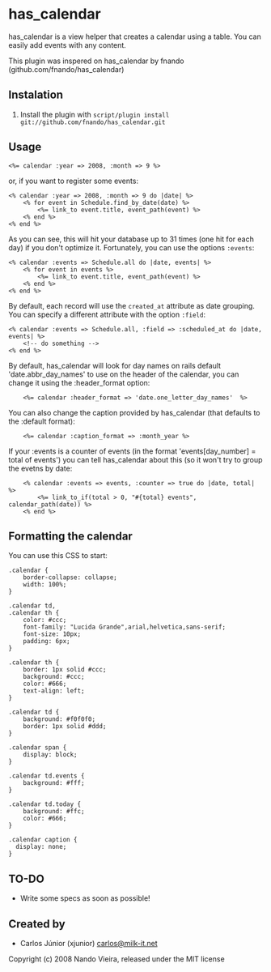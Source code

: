 has_calendar
============

has_calendar is a view helper that creates a calendar using a table. You can 
easily add events with any content.

This plugin was inspered on has_calendar by fnando (github.com/fnando/has_calendar)

Instalation
-----------

1) Install the plugin with `script/plugin install git://github.com/fnando/has_calendar.git`

Usage
-----

	<%= calendar :year => 2008, :month => 9 %>

or, if you want to register some events:

	<% calendar :year => 2008, :month => 9 do |date| %>
		<% for event in Schedule.find_by_date(date) %>
			<%= link_to event.title, event_path(event) %>
		<% end %>
	<% end %>

As you can see, this will hit your database up to 31 times (one hit for each 
day) if you don't optimize it. Fortunately, you can use the options `:events`:

	<% calendar :events => Schedule.all do |date, events| %>
		<% for event in events %>
			<%= link_to event.title, event_path(event) %>
		<% end %>
	<% end %>

By default, each record will use the `created_at` attribute as date grouping. 
You can specify a different attribute with the option `:field`:

	<% calendar :events => Schedule.all, :field => :scheduled_at do |date, events| %>
		<!-- do something -->
	<% end %>

By default, has_calendar will look for day names on rails default 'date.abbr_day_names' to use
on the header of the calendar, you can change it using the :header_format option:

        <%= calendar :header_format => 'date.one_letter_day_names'  %>

You can also change the caption provided by has_calendar (that defaults to the
:default format):

        <%= calendar :caption_format => :month_year %>

If your :events is a counter of events (in the format 'events[day_number] = total of events') you
can tell has_calendar about this (so it won't try to group the evetns by date:

        <% calendar :events => events, :counter => true do |date, total| %>
            <%= link_to_if(total > 0, "#{total} events", calendar_path(date)) %>
        <% end %>

Formatting the calendar
-----------------------

You can use this CSS to start:

	.calendar {
		border-collapse: collapse;
		width: 100%;
	}

	.calendar td,
	.calendar th {
		color: #ccc;
		font-family: "Lucida Grande",arial,helvetica,sans-serif;
		font-size: 10px;
		padding: 6px;
	}

	.calendar th {
		border: 1px solid #ccc;
		background: #ccc;
		color: #666;
		text-align: left;
	}

	.calendar td {
		background: #f0f0f0;
		border: 1px solid #ddd;
	}

	.calendar span {
		display: block;
	}

	.calendar td.events {
		background: #fff;
	}

	.calendar td.today {
		background: #ffc;
		color: #666;
	}

	.calendar caption {
	  display: none;
	}

TO-DO
-----

- Write some specs as soon as possible!

Created by
----------

* Carlos Júnior (xjunior) <carlos@milk-it.net>

Copyright (c) 2008 Nando Vieira, released under the MIT license
